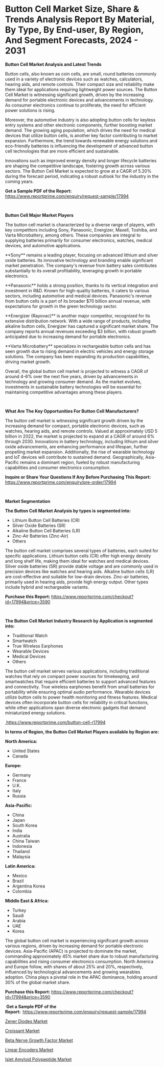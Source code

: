 <p><h1>Button Cell Market Size, Share & Trends Analysis Report By Material, By Type, By End-user, By Region, And Segment Forecasts, 2024 - 2031</h1></p><p><strong>Button Cell Market Analysis and Latest Trends</strong></p>
<p><p>Button cells, also known as coin cells, are small, round batteries commonly used in a variety of electronic devices such as watches, calculators, hearing aids, and remote controls. Their compact size and reliability make them ideal for applications requiring lightweight power sources. The Button Cell Market is witnessing significant growth, driven by the increasing demand for portable electronic devices and advancements in technology. As consumer electronics continue to proliferate, the need for efficient power solutions is rising.</p><p>Moreover, the automotive industry is also adopting button cells for keyless entry systems and other electronic components, further boosting market demand. The growing aging population, which drives the need for medical devices that utilize button cells, is another key factor contributing to market expansion. Furthermore, the trend towards renewable energy solutions and eco-friendly batteries is influencing the development of advanced button cell technologies that are more efficient and sustainable.</p><p>Innovations such as improved energy density and longer lifecycle batteries are shaping the competitive landscape, fostering growth across various sectors. The Button Cell Market is expected to grow at a CAGR of 5.20% during the forecast period, indicating a robust outlook for the industry in the coming years.</p></p>
<p><strong>Get a Sample PDF of the Report:&nbsp;</strong> <a href="https://www.reportprime.com/enquiry/request-sample/17994?utm_campaign=12&utm_medium=2&utm_source=Github&utm_content=ia&utm_term=20112024&utm_id=button-cell">https://www.reportprime.com/enquiry/request-sample/17994</a></p>
<p>&nbsp;</p>
<p><strong>Button Cell Major Market Players</strong></p>
<p><p>The button cell market is characterized by a diverse range of players, with key competitors including Sony, Panasonic, Energizer, Maxell, Toshiba, and Varta Microbattery, among others. These companies are integral to supplying batteries primarily for consumer electronics, watches, medical devices, and automotive applications.</p><p>**Sony** remains a leading player, focusing on advanced lithium and silver oxide batteries. Its innovative technology and branding enable significant market penetration. The company's revenue from battery sales contributes substantially to its overall profitability, leveraging growth in portable electronics.</p><p>**Panasonic** holds a strong position, thanks to its vertical integration and investment in R&D. Known for high-quality batteries, it caters to various sectors, including automotive and medical devices. Panasonic's revenue from button cells is a part of its broader $70 billion annual revenue, with expectations for growth in the green technology sector.</p><p>**Energizer (Rayovac)** is another major competitor, recognized for its extensive distribution network. With a wide range of products, including alkaline button cells, Energizer has captured a significant market share. The company reports annual revenues exceeding $3 billion, with robust growth anticipated due to increasing demand for portable electronics.</p><p>**Varta Microbattery** specializes in rechargeable button cells and has seen growth due to rising demand in electric vehicles and energy storage solutions. The company has been expanding its production capabilities, driving market growth.</p><p>Overall, the global button cell market is projected to witness a CAGR of around 4-6% over the next five years, driven by advancements in technology and growing consumer demand. As the market evolves, investments in sustainable battery technologies will be essential for maintaining competitive advantages among these players.</p></p>
<p>&nbsp;</p>
<p><strong>What Are The Key Opportunities For Button Cell Manufacturers?</strong></p>
<p><p>The button cell market is witnessing significant growth driven by the increasing demand for compact, portable electronic devices, such as watches, hearing aids, and remote controls. Valued at approximately USD 5 billion in 2022, the market is projected to expand at a CAGR of around 6% through 2030. Innovations in battery technology, including lithium and silver oxide advancements, are enhancing performance and lifespan, further propelling market expansion. Additionally, the rise of wearable technology and IoT devices will contribute to sustained demand. Geographically, Asia-Pacific remains a dominant region, fueled by robust manufacturing capabilities and consumer electronics consumption.</p></p>
<p><strong>Inquire or Share Your Questions If Any Before Purchasing This Report:</strong> <a href="https://www.reportprime.com/enquiry/pre-order/17994?utm_campaign=12&utm_medium=2&utm_source=Github&utm_content=ia&utm_term=20112024&utm_id=button-cell">https://www.reportprime.com/enquiry/pre-order/17994</a></p>
<p>&nbsp;</p>
<p><strong>Market Segmentation</strong></p>
<p><strong>The Button Cell Market Analysis by types is segmented into:</strong></p>
<p><ul><li>Lithium Button Cell Batteries (CR)</li><li>Silver Oxide Batteries (SR)</li><li>Alkaline Button Cell Batteries (LR)</li><li>Zinc-Air Batteries (Zinc-Air)</li><li>Others</li></ul></p>
<p><p>The button cell market comprises several types of batteries, each suited for specific applications. Lithium button cells (CR) offer high energy density and long shelf life, making them ideal for watches and medical devices. Silver oxide batteries (SR) provide stable voltage and are commonly used in precision devices like watches and hearing aids. Alkaline button cells (LR) are cost-effective and suitable for low-drain devices. Zinc-air batteries, primarily used in hearing aids, provide high energy output. Other types include hybrid and rechargeable variants.</p></p>
<p><strong>Purchase this Report:&nbsp;</strong><a href="https://www.reportprime.com/checkout?id=17994&price=3590&utm_campaign=12&utm_medium=2&utm_source=Github&utm_content=ia&utm_term=20112024&utm_id=button-cell">https://www.reportprime.com/checkout?id=17994&price=3590</a></p>
<p>&nbsp;</p>
<p><strong>The Button Cell Market Industry Research by Application is segmented into:</strong></p>
<p><ul><li>Traditional Watch</li><li>Smartwatch</li><li>True Wireless Earphones</li><li>Wearable Devices</li><li>Medical Devices</li><li>Others</li></ul></p>
<p><p>The button cell market serves various applications, including traditional watches that rely on compact power sources for timekeeping, and smartwatches that require efficient batteries to support advanced features and connectivity. True wireless earphones benefit from small batteries for portability while ensuring optimal audio performance. Wearable devices utilize button cells to power health monitoring and fitness features. Medical devices often incorporate button cells for reliability in critical functions, while other applications span diverse electronic gadgets that demand miniaturized energy solutions.</p></p>
<p><a href="https://www.reportprime.com/button-cell-r17994?utm_campaign=12&utm_medium=2&utm_source=Github&utm_content=ia&utm_term=20112024&utm_id=button-cell">&nbsp;https://www.reportprime.com/button-cell-r17994</a></p>
<p><strong>In terms of Region, the Button Cell Market Players available by Region are:</strong></p>
<p>
    <p> <strong> North America: </strong>
        <ul>
            <li>United States</li>
            <li>Canada</li>
        </ul>
        </p> 
    <p> <strong> Europe: </strong>
        <ul>
            <li>Germany</li>
            <li>France</li>
            <li>U.K.</li>
            <li>Italy</li>
            <li>Russia</li>
        </ul>
        </p> 
    <p> <strong> Asia-Pacific: </strong>
        <ul>
            <li>China</li>
            <li>Japan</li>
            <li>South Korea</li>
            <li>India</li>
            <li>Australia</li>
            <li>China Taiwan</li>
            <li>Indonesia</li>
            <li>Thailand</li>
            <li>Malaysia</li>
        </ul>
        </p> 
    <p> <strong> Latin America: </strong>
        <ul>
            <li>Mexico</li>
            <li>Brazil</li>
            <li>Argentina Korea</li>
            <li>Colombia</li>
        </ul>
        </p> 
    <p> <strong> Middle East & Africa: </strong>
        <ul>
            <li>Turkey</li>
            <li>Saudi</li>
            <li>Arabia</li>
            <li>UAE</li>
            <li>Korea</li>
        </ul>
    </p>
    </p>
<p><p>The global button cell market is experiencing significant growth across various regions, driven by increasing demand for portable electronic devices. Asia-Pacific (APAC) is projected to dominate the market, commanding approximately 45% market share due to robust manufacturing capabilities and rising consumer electronics consumption. North America and Europe follow, with shares of about 25% and 20%, respectively, influenced by technological advancements and growing wearables adoption. China plays a pivotal role in the APAC dominance, holding around 30% of the global market share.</p></p>
<p><strong>Purchase this Report: </strong><a href="https://www.reportprime.com/checkout?id=17994&price=3590&utm_campaign=12&utm_medium=2&utm_source=Github&utm_content=ia&utm_term=20112024&utm_id=button-cell">https://www.reportprime.com/checkout?id=17994&price=3590</a></p>
<p>&nbsp;<strong>Get a Sample PDF of the Report:&nbsp;&nbsp;</strong><a href="https://www.reportprime.com/enquiry/request-sample/17994?utm_campaign=12&utm_medium=2&utm_source=Github&utm_content=ia&utm_term=20112024&utm_id=button-cell">https://www.reportprime.com/enquiry/request-sample/17994</a></p>
<p><strong></strong></p>
<p><p><a href="https://github.com/JakirUddin511/Market-Research-Report-List-1/blob/main/zener-diodes-market.md?utm_campaign=12&utm_medium=2&utm_source=Github&utm_content=ia&utm_term=20112024&utm_id=button-cell">Zener Diodes Market</a></p><p><a href="https://www.linkedin.com/pulse/revenue-market-growth-projections-croissant-141-cagr-from-8lyff?utm_campaign=12&utm_medium=2&utm_source=Github&utm_content=ia&utm_term=20112024&utm_id=button-cell">Croissant Market</a></p><p><a href="https://issuu.com/reportprime-2/docs/beta-nerve-growth-factor-market-siz_90072a18386eb2?utm_campaign=12&utm_medium=2&utm_source=Github&utm_content=ia&utm_term=20112024&utm_id=button-cell">Beta Nerve Growth Factor Market</a></p><p><a href="https://github.com/ChiragRP21/Market-Research-Report-List-6/blob/main/linear-encoders-market.md?utm_campaign=12&utm_medium=2&utm_source=Github&utm_content=ia&utm_term=20112024&utm_id=button-cell">Linear Encoders Market</a></p><p><a href="https://issuu.com/reportprime-2/docs/islet-amyloid-polypeptide-market-si_ff473ab1b073d3?utm_campaign=12&utm_medium=2&utm_source=Github&utm_content=ia&utm_term=20112024&utm_id=button-cell">Islet Amyloid Polypeptide Market</a></p></p>